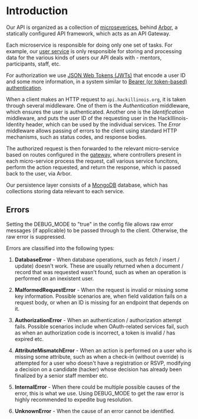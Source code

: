 # Introduction

Our API is organized as a collection of [microseverices](https://en.wikipedia.org/wiki/Microservices), behind [Arbor](https://github.com/arbor-dev/arbor), a statically configured API framework, which acts as an API Gateway.

Each microservice is responsible for doing only one set of tasks. For example, our [user service](/reference/services/user-service) is only responsible for storing and processing data for the various kinds of users our API deals with - mentors, participants, staff, etc.

For authorization we use [JSON Web Tokens (JWTs)](https://jwt.io) that encode a user ID and some more information, in a system similar to [Bearer (or token-based) authentication](https://swagger.io/docs/specification/authentication/bearer-authentication/).

When a client makes an HTTP request to `api.hackillinois.org`, it is taken through several middleware. One of them is the *Authentication* middleware, which ensures the user is authenticated. Another one is the *Identification* middleware, and puts the user ID of the requesting user in the HackIllinois-Identity header, which can be used by the individual services. The *Error* middleware allows passing of errors to the client using standard HTTP mechanisms, such as status codes, and response bodies.

The authorized request is then forwarded to the relevant micro-service based on routes configured in the [gateway](/reference/gateway), where controllers present in each micro-service process the request, call various service funcitons, perform the action requested, and return the response, which is passed back to the user, via Arbor.

Our persistence layer consists of a [MongoDB](https://mongodb.com) database, which has collections storing data relevant to each service.

##  Errors

Setting the DEBUG_MODE to "true" in the config file allows raw error messages (if applicable) to be passed through to the client. Otherwise, the raw error is suppressed.

Errors are classified into the following types:

1. **DatabaseError** - When database operations, such as fetch / insert / update) doesn't work. These are usually returned when a document / record that was requested wasn't found, such as when an operation is performed on an inexistent user.

2. **MalformedRequestError** - When the request is invalid or missing some key information. Possible scenarios are, when field validation fails on a request body, or when an ID is missing for an endpoint that depends on it.

3. **AuthorizationError** - When an authentication / authorization attempt fails. Possible scenarios include when OAuth-related services fail, such as when an authorization code is incorrect, a token is invalid / has expired etc.

4. **AttributeMismatchError** - When an action is performed on a user who is missing some attribute, such as when a check-in (without override) is attempted for a user who doesn't have a registration or RSVP, modifying a decision on a candidate (hacker) whose decision has already been finalized by a senior staff member etc. 

5. **InternalError** - When there could be multiple possible causes of the error, this is what we use. Using DEBUG_MODE to get the raw error is highly recommended to expedite bug resolution.

6. **UnknownError** - When the cause of an error cannot be identified.

